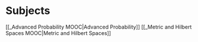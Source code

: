 # Subjects

[[_Advanced Probability MOOC|Advanced Probability]]
[[_Metric and Hilbert Spaces MOOC|Metric and Hilbert Spaces]]


